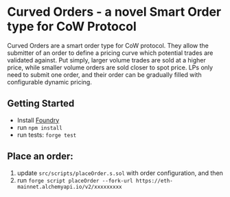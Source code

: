 # Curved Orders - a novel Smart Order type for CoW Protocol

Curved Orders are a smart order type for CoW protocol. They allow the submitter of an order to define a pricing curve which potential trades are validated against. Put simply, larger volume trades are sold at a higher price, while smaller volume orders are sold closer to spot price. LPs only need to submit one order, and their order can be gradually filled with configurable dynamic pricing. 
## Getting Started

* Install [Foundry](https://github.com/foundry-rs/foundry)
* run `npm install`
* run tests: `forge test`


## Place an order: 

1. update `src/scripts/placeOrder.s.sol` with order configuration, and then 
2. run `forge script placeOrder --fork-url https://eth-mainnet.alchemyapi.io/v2/xxxxxxxxx`

